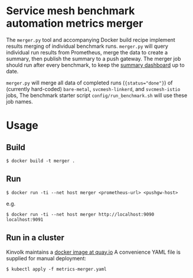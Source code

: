 # Service mesh benchmark automation metrics merger

The `merger.py` tool and accompanying Docker build recipe implement results
merging of individual benchmark runs. `merger.py` will query individual run
results from Prometheus, merge the data to create a summary, then publish the
summary to a push gateway. The merger job should run after every benchmark, to
keep the [summary dashboard](../dashboards/grafana-wrk2-summary.json)
up to date.

`merger.py` will merge all data of completed runs (`{status="done"}`) of
(currently hard-coded) `bare-metal`, `svcmesh-linkerd`, and `svcmesh-istio`
jobs, The benchmark starter script `config/run_benchmark.sh` will use these
job names.

# Usage

## Build
```shell
$ docker build -t merger .
```

## Run
```shell
$ docker run -ti --net host merger <prometheus-url> <pushgw-host>
```
e.g.
```shell
$ docker run -ti --net host merger http://localhost:9090 localhost:9091
```

## Run in a cluster
Kinvolk maintains a [docker image at quay.io](https://quay.io/repository/kinvolk/svcmesh-bench-results-merger)
A convenience YAML file is supplied for manual deployment:
```shell
$ kubectl apply -f metrics-merger.yaml
```
